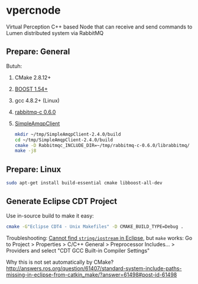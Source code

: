 # vpercnode
Virtual Perception C++ based Node that can receive and send commands to Lumen distributed system via RabbitMQ

## Prepare: General

Butuh:

1. CMake 2.8.12+
2. [BOOST 1.54+](http://www.boost.org/)
3. gcc 4.8.2+ (Linux)
4. [rabbitmq-c 0.6.0](https://github.com/alanxz/rabbitmq-c)
5. [SimpleAmqpClient](https://github.com/alanxz/SimpleAmqpClient)

	```bash
	mkdir ~/tmp/SimpleAmqpClient-2.4.0/build
	cd ~/tmp/SimpleAmqpClient-2.4.0/build
	cmake -D Rabbitmqc_INCLUDE_DIR=~/tmp/rabbitmq-c-0.6.0/librabbitmq/ -D Rabbitmqc_LIBRARY=~/tmp/rabbitmq-c-0.6.0/build/librabbitmq/librabbitmq.so ..
	make -j8
	```

## Prepare: Linux

```bash
sudo apt-get install build-essential cmake libboost-all-dev
```

## Generate Eclipse CDT Project

Use in-source build to make it easy:

```bash
cmake -G"Eclipse CDT4 - Unix Makefiles" -D CMAKE_BUILD_TYPE=Debug .
```

Troubleshooting: [Cannot find `string/iostream` in Eclipse](http://stackoverflow.com/a/21469917), but `make` works:
Go to Project > Properties > C/C++ General > Preprocessor Includes... > Providers
and select "CDT GCC Built-in Compiler Settings"

Why this is not set automatically by CMake? http://answers.ros.org/question/61407/standard-system-include-paths-missing-in-eclipse-from-catkin_make/?answer=61498#post-id-61498
